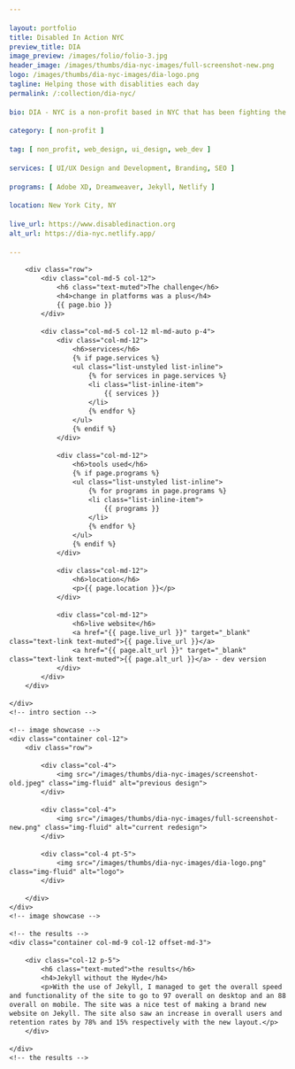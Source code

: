 ```yaml
---

layout: portfolio
title: Disabled In Action NYC
preview_title: DIA
image_preview: /images/folio/folio-3.jpg
header_image: /images/thumbs/dia-nyc-images/full-screenshot-new.png
logo: /images/thumbs/dia-nyc-images/dia-logo.png
tagline: Helping those with disablities each day
permalink: /:collection/dia-nyc/

bio: DIA - NYC is a non-profit based in NYC that has been fighting the good fight to help bring equality with disabilities for years. They came to me through Taproot+ to help them with their website needs. I saw this website as a challenge to use the new platform that I planned to use for easier content management for non-profits and businesses needed. I loaded Jekyll onto their site which is fast loading and can be handled through Netlify.

category: [ non-profit ]

tag: [ non_profit, web_design, ui_design, web_dev ]

services: [ UI/UX Design and Development, Branding, SEO ]

programs: [ Adobe XD, Dreamweaver, Jekyll, Netlify ]

location: New York City, NY

live_url: https://www.disabledinaction.org
alt_url: https://dia-nyc.netlify.app/

---
```


<div id="intro">
    <!-- intro -->
    <div class="container col-md-9 col-12 ml-md-auto mr-md-auto p-5">

        <div class="row">
            <div class="col-md-5 col-12">
                <h6 class="text-muted">The challenge</h6>
                <h4>change in platforms was a plus</h4>
                {{ page.bio }}
            </div>

            <div class="col-md-5 col-12 ml-md-auto p-4">
                <div class="col-md-12">
                    <h6>services</h6>
					{% if page.services %}
                    <ul class="list-unstyled list-inline">
						{% for services in page.services %}
                        <li class="list-inline-item">
							{{ services }}
						</li>
						{% endfor %}
                    </ul>
					{% endif %}
                </div>
				
                <div class="col-md-12">
                    <h6>tools used</h6>
					{% if page.programs %}
                    <ul class="list-unstyled list-inline">
						{% for programs in page.programs %}
                        <li class="list-inline-item">
							{{ programs }}
						</li>
						{% endfor %}
                    </ul>
					{% endif %}
                </div>

                <div class="col-md-12">
                    <h6>location</h6>
                    <p>{{ page.location }}</p>
                </div>

                <div class="col-md-12">
                    <h6>live website</h6>
                    <a href="{{ page.live_url }}" target="_blank" class="text-link text-muted">{{ page.live_url }}</a>
					<a href="{{ page.alt_url }}" target="_blank" class="text-link text-muted">{{ page.alt_url }}</a> - dev version
                </div>
            </div>
        </div>

    </div>
    <!-- intro section -->

    <!-- image showcase -->
    <div class="container col-12">
        <div class="row">

            <div class="col-4">
                <img src="/images/thumbs/dia-nyc-images/screenshot-old.jpeg" class="img-fluid" alt="previous design">
            </div>

            <div class="col-4">
                <img src="/images/thumbs/dia-nyc-images/full-screenshot-new.png" class="img-fluid" alt="current redesign">
            </div>

            <div class="col-4 pt-5">
                <img src="/images/thumbs/dia-nyc-images/dia-logo.png" class="img-fluid" alt="logo">
            </div>

        </div>
    </div>
    <!-- image showcase -->

    <!-- the results -->
    <div class="container col-md-9 col-12 offset-md-3">

        <div class="col-12 p-5">
            <h6 class="text-muted">the results</h6>
            <h4>Jekyll without the Hyde</h4>
            <p>With the use of Jekyll, I managed to get the overall speed and functionality of the site to go to 97 overall on desktop and an 88 overall on mobile. The site was a nice test of making a brand new website on Jekyll. The site also saw an increase in overall users and retention rates by 78% and 15% respectively with the new layout.</p>
        </div>

    </div>
    <!-- the results -->
